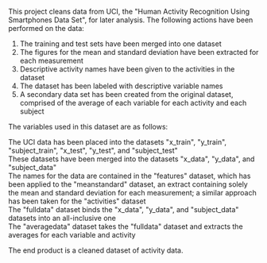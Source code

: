 This project cleans data from UCI, the "Human Activity Recognition Using Smartphones Data Set", for later analysis. The following actions have been performed on the data:

1. The training and test sets have been merged into one dataset
2. The figures for the mean and standard deviation have been extracted for each measurement
3. Descriptive activity names have been given to the activities in the dataset
4. The dataset has been labeled with descriptive variable names
5. A secondary data set has been created from the original dataset, comprised of the average of each variable for each activity and each subject

The variables used in this dataset are as follows:

The UCI data has been placed into the datasets "x_train", "y_train", "subject_train", "x_test", "y_test", and "subject_test"  
These datasets have been merged into the datasets "x_data", "y_data", and "subject_data"  
The names for the data are contained in the "features" dataset, which has been applied to the "meanstandard" dataset, an extract containing solely the mean and standard deviation for each measurement; a similar approach has been taken for the "activities" dataset  
The "fulldata" dataset binds the "x_data", "y_data", and "subject_data" datasets into an all-inclusive one  
The "averagedata" dataset takes the "fulldata" dataset and extracts the averages for each variable and activity  

The end product is a cleaned dataset of activity data.
